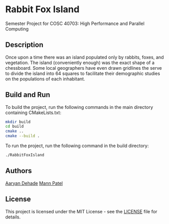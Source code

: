 # Rabbit Fox Island

Semester Project for COSC 40703: High Performance and Parallel Computing

## Description

Once upon a time there was an island populated only by rabbits, foxes, and vegetation. The island (conveniently enough) was the exact shape of a chessboard. Some local geographers have even drawn gridlines the serve to divide the island into 64 squares to facilitate their demographic studies on the populations of each inhabitant.

## Build and Run

To build the project, run the following commands in the main directory containing CMakeLists.txt:

```bash
mkdir build
cd build
cmake ..
cmake --build .
```

To run the project, run the following command in the build directory:

```bash
./RabbitFoxIsland
```

## Authors

[Aaryan Dehade](https://github.com/dehadeaaryan)
[Mann Patel](https://github.com/Mann1562)

## License

This project is licensed under the MIT License - see the [LICENSE](LICENSE) file for details.
